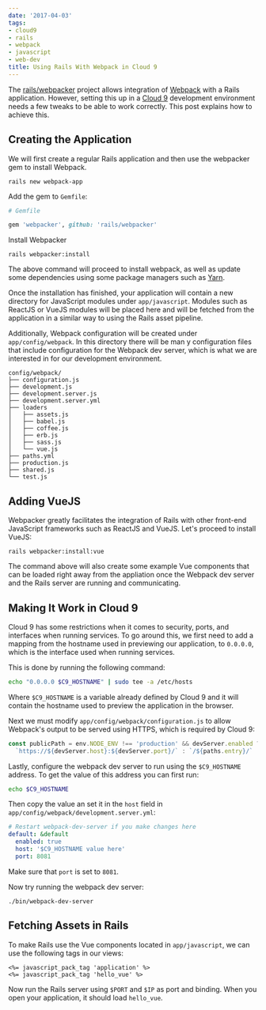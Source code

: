 ```yaml
---
date: '2017-04-03'
tags:
- cloud9
- rails
- webpack
- javascript
- web-dev
title: Using Rails With Webpack in Cloud 9
---
```


The [rails/webpacker](https://github.com/rails/webpacker) project allows integration of [Webpack](https://webpack.github.io/) with a Rails application. However, setting this up in a [Cloud 9](https://c9.io) development environment needs a few tweaks to be able to work correctly. This post explains how to achieve this.

## Creating the Application

We will first create a regular Rails application and then use the webpacker gem to install Webpack.

```
rails new webpack-app
```

Add the gem to `Gemfile`:

```ruby
# Gemfile

gem 'webpacker', github: 'rails/webpacker'
```

Install Webpacker

```
rails webpacker:install
```

<!--more-->

The above command will proceed to install webpack, as well as update some dependencies using some package managers such as [Yarn](https://yarnpkg.com/).

Once the installation has finished, your application will contain a new directory for JavaScript modules under `app/javascript`. Modules such as ReactJS or VueJS modules will be placed here and will be fetched from the application in a similar way to using the Rails asset pipeline.

Additionally, Webpack configuration will be created under `app/config/webpack`. In this directory there will be man y configuration files that include configuration for the Webpack dev server, which is what we are interested in for our development environment.

```
config/webpack/
├── configuration.js
├── development.js
├── development.server.js
├── development.server.yml
├── loaders
│   ├── assets.js
│   ├── babel.js
│   ├── coffee.js
│   ├── erb.js
│   ├── sass.js
│   └── vue.js
├── paths.yml
├── production.js
├── shared.js
└── test.js
```

## Adding VueJS

Webpacker greatly facilitates the integration of Rails with other front-end JavaScript frameworks such as ReactJS and VueJS. Let's proceed to install VueJS:

```
rails webpacker:install:vue
```

The command above will also create some example Vue components that can be loaded right away from the appliation once the Webpack dev server and the Rails server are running and communicating.

## Making It Work in Cloud 9

Cloud 9 has some restrictions when it comes to security, ports, and interfaces when running services. To go around this, we first need to add a mapping from the hostname used in previewing our application, to `0.0.0.0`, which is the interface used when running services.

This is done by running the following command:

```bash
echo "0.0.0.0 $C9_HOSTNAME" | sudo tee -a /etc/hosts
```

Where `$C9_HOSTNAME` is a variable already defined by Cloud 9 and it will contain the hostname used to preview the application in the browser.

Next we must modify `app/config/webpack/configuration.js` to allow Webpack's output to be served using HTTPS, which is required by Cloud 9:

```javascript
const publicPath = env.NODE_ENV !== 'production' && devServer.enabled ?
  `https://${devServer.host}:${devServer.port}/` : `/${paths.entry}/`
```

Lastly, configure the webpack dev server to run using the `$C9_HOSTNAME` address. To get the value of this address you can first run:

```bash
echo $C9_HOSTNAME
```

Then copy the value an set it in the `host` field in `app/config/webpack/development.server.yml`:

```yaml
# Restart webpack-dev-server if you make changes here
default: &default
  enabled: true
  host: '$C9_HOSTNAME value here'
  port: 8081
```

Make sure that `port` is set to `8081`.

Now try running the webpack dev server:

```
./bin/webpack-dev-server
```

## Fetching Assets in Rails

To make Rails use the Vue components located in `app/javascript`, we can use the following tags in our views:

```erb
<%= javascript_pack_tag 'application' %>
<%= javascript_pack_tag 'hello_vue' %>
```

Now run the Rails server using `$PORT` and `$IP` as port and binding. When you open your application, it should load `hello_vue`.